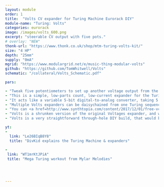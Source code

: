 ```yaml
---
layout: module
order: 1
title:  "Volts CV expander for Turing Machine Eurorack DIY"
module-name: "Turing: Volts"
categories: eurorack
image: /images/volts_600.png
excerpt: "steerable CV output with five pots." 
# overlay: "NEW"
thonk-url: "https://www.thonk.co.uk/shop/mtm-turing-volts-kit/" 
size: "4 HP"
depth: "25mm"
supply: "0mA"
mgrid: "https://www.modulargrid.net/e/music-thing-modular-volts"
github: "https://github.com/TomWhitwell/Volts"
schematic: "/collateral/Volts_Schematic.pdf"

pars: 

- "Tweak five potentiometers to set up another voltage output from the Turing Machine. This can be a different melodic sequence, related to but different from the main output."
- "This is a simple, low-parts count, low-current expander for the Turing Machine Random Sequencer in 4HP. It connects around the back with a 16-way ribbon cable and works with any Turing Machine (Mk2, or Mk1 with the backpack)." 
- "It acts like a variable 5-bit digital-to-analog converter, taking 5 bits from the Turing Machine GATES expansion port, running them through five potentiometers and giving one summed voltage output."
- "Multiple Volts expanders can be daisychained from one Turing sequencer to give melodically different outputs that are all related to (and change with) the main Turing sequence."
- "You can <a href=http://www.synthtopia.com/content/2017/12/01/free-vcv-rack-software-modular-synth-gets-ableton-link-turing-machine-modules/>try out a fully operational Turing Machine + Pulses + Volts in the free VCV Rack software</a>. "
- "Volts is a shrunken version of the original Voltages expander, and was designed in one day while on holiday in Cornwall."
- "Volts is a very straightforward through-hole DIY build, that would be a good first DIY project. If you get stuck, the <a href=https://github.com/TomWhitwell/Volts/issues>Volts Github Issue List</a> or the <a href=https://github.com/TomWhitwell/TuringMachine/issues>main Turing Machine issue list</a> are probably the best places to start, although very few people have ever had difficulty with this module. "

yt:
- 
  link: "Le26BIqB8Y8"
  title: "DivKid explains the Turing Machine & expanders"
  
- 
 link: "WT1mrKtJPiA"
 title: "Mega Turing workout from Mylar Melodies"
  
  


---
```


